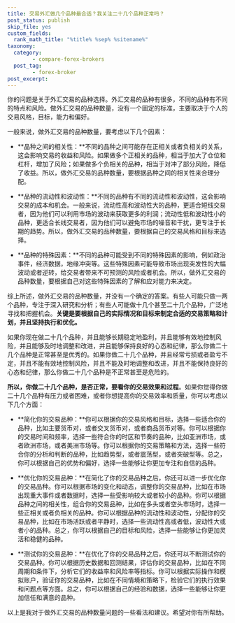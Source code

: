 ```yaml
---
title: 交易外汇做几个品种最合适？我关注二十几个品种正常吗？
post_status: publish
skip_file: yes
custom_fields:
  rank_math_title: "%title% %sep% %sitename%"
taxonomy:
  category:
        - compare-forex-brokers
  post_tag:
        - forex-broker
post_excerpt: 
---
```

你的问题是关于外汇交易的品种选择。外汇交易的品种有很多，不同的品种有不同的特点和风险。做外汇交易的品种数量，没有一个固定的标准，主要取决于个人的交易风格，目标，能力和偏好。

一般来说，做外汇交易的品种数量，要考虑以下几个因素：

* **品种之间的相关性：**不同的品种之间可能存在正相关或者负相关的关系，这会影响交易的收益和风险。如果做多个正相关的品种，相当于加大了仓位和杠杆，增加了风险；如果做多个负相关的品种，相当于对冲了部分风险，降低了收益。所以，做外汇交易的品种数量，要根据品种之间的相关性来合理分配。

* **品种的流动性和波动性：**不同的品种有不同的流动性和波动性，这会影响交易的成本和机会。一般来说，流动性高和波动性大的品种，更适合短线交易者，因为他们可以利用市场的波动来获取更多的利润；流动性低和波动性小的品种，更适合长线交易者，因为他们可以避免市场的噪音和干扰，更专注于长期的趋势。所以，做外汇交易的品种数量，要根据自己的交易风格和目标来选择。

* **品种的特殊因素：**不同的品种可能受到不同的特殊因素的影响，例如政治事件，经济数据，地缘冲突等。这些特殊因素可能导致市场出现突发性的大幅波动或者逆转，给交易者带来不可预测的风险或者机会。所以，做外汇交易的品种数量，要根据自己对这些特殊因素的了解和应对能力来决定。

综上所述，做外汇交易的品种数量，并没有一个确定的答案。有些人可能只做一两个品种，专注于深入研究和分析；有些人可能做十几个甚至二十几个品种，广泛地寻找和把握机会。**关键是要根据自己的实际情况和目标来制定合适的交易策略和计划，并且坚持执行和优化。**

如果你现在做二十几个品种，并且能够长期稳定地盈利，并且能够有效地控制风险，并且能够及时地调整和改进，并且能够保持良好的心态和纪律，那么你做二十几个品种是正常甚至是优秀的。如果你做二十几个品种，并且经常亏损或者盈亏不定，并且不能有效地控制风险，并且不能及时地调整和改进，并且不能保持良好的心态和纪律，那么你做二十几个品种是不正常甚至是危险的。

**所以，你做二十几个品种，是否正常，要看你的交易效果和过程**。如果你觉得你做二十几个品种有压力或者困难，或者你想提高你的交易效率和质量，你可以考虑以下几个方面：

* **简化你的交易品种：**你可以根据你的交易风格和目标，选择一些适合你的品种，比如主要货币对，或者交叉货币对，或者商品货币对等。你可以根据你的交易时间和频率，选择一些符合你的时区和节奏的品种，比如亚洲市场，或者欧洲市场，或者美洲市场等。你可以根据你的交易策略和方法，选择一些符合你的分析和判断的品种，比如趋势型，或者震荡型，或者突破型等。总之，你可以根据自己的优势和偏好，选择一些能够让你更加专注和自信的品种。

* **优化你的交易品种：**在简化了你的交易品种之后，你还可以进一步优化你的交易品种。你可以根据市场的变化和动态，调整你的交易品种，比如在市场出现重大事件或者数据时，选择一些受影响较大或者较小的品种。你可以根据品种之间的相关性，组合你的交易品种，比如在多头或者空头市场时，选择一些正相关或者负相关的品种。你可以根据品种的流动性和波动性，分配你的交易品种，比如在市场活跃或者平静时，选择一些流动性高或者低，波动性大或者小的品种。总之，你可以根据自己的目标和风险，选择一些能够让你更加灵活和稳健的品种。

* **测试你的交易品种：**在优化了你的交易品种之后，你还可以不断测试你的交易品种。你可以根据历史数据和回测结果，评估你的交易品种，比如在不同周期和条件下，分析它们的收益率和风险率等指标。你可以根据实际操作和模拟账户，验证你的交易品种，比如在不同情境和策略下，检验它们的执行效果和问题点等方面。总之，你可以根据自己的经验和数据，选择一些能够让你更加信任和满意的品种。

以上是我对于做外汇交易的品种数量问题的一些看法和建议。希望对你有所帮助。